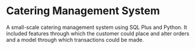 # Catering Management System
 A small-scale catering management system using SQL Plus and  Python. It included features through which the customer could place and  alter orders and a model through which transactions could be made.
